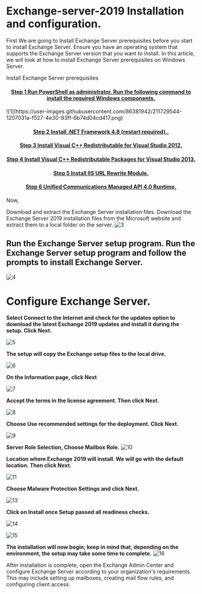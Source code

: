 # Exchange-server-2019 Installation and configuration.

First We are going to Install Exchange Server prerequisites before you start to install Exchange Server. Ensure you have an operating system that supports the Exchange Server version that you want to install. In this article, we will look at how to install Exchange Server prerequisites on Windows Server.

Install Exchange Server prerequisites

<h4 align="center"> <a href="https://github.com/MrAAGO/Exchange-server-2019/blob/main/powerhell.ps1"> Step 1 Run PowerShell as administrator. Run the following command to install the required Windows components. </a> </h4>
![1](https://user-images.githubusercontent.com/86381942/211729544-1207031a-f527-4e30-83ff-6b74d04cd417.png)


<h4 align="center"> <a href="https://dotnet.microsoft.com/en-us/download/dotnet-framework">Step 2 Install .NET Framework 4.8 (restart required).. </a> </h4>

<h4 align="center"> <a href="https://www.microsoft.com/en-us/download/details.aspx?id=30679">Step 3 Install Visual C++ Redistributable for Visual Studio 2012.</a> </h4>

<h4 align="center"> <a href="https://support.microsoft.com/en-us/topic/update-for-visual-c-2013-redistributable-package-d8ccd6a5-4e26-c290-517b-8da6cfdf4f10">Step 4 Install Visual C++ Redistributable Packages for Visual Studio 2013.</a> </h4>

<h4 align="center"> <a href="https://www.iis.net/downloads/microsoft/url-rewrite">Step 5 Install IIS URL Rewrite Module. </a> </h4>

<h4 align="center"> <a href="https://www.microsoft.com/en-us/download/details.aspx?id=34992">Step 6 Unified Communications Managed API 4.0 Runtime. </a> </h4>

Now,

Download and extract the Exchange Server installation files. Download the Exchange Server 2019 installation files from the Microsoft website and extract them to a local folder on the server.
![3](https://user-images.githubusercontent.com/86381942/211726954-1876bf83-4bd3-461f-ada7-82ff0d12e769.png)

<h2> Run the Exchange Server setup program. Run the Exchange Server setup program and follow the prompts to install Exchange Server.</h2>



![4](https://user-images.githubusercontent.com/86381942/211727055-b4be3745-0607-43a6-9644-f47146b2e54f.png)

<h1>Configure Exchange Server. </h1>

<b>Select Connect to the Internet and check for the updates option to download the latest Exchange 2019 updates and install it during the setup. Click Next.</b>

![5](https://user-images.githubusercontent.com/86381942/211727733-5548a3f0-96f2-4257-a31f-bc7228b8405f.png)

<b>The setup will copy the Exchange setup files to the local drive.</b>


![6](https://user-images.githubusercontent.com/86381942/211727947-c8aa71e7-0ec3-4a26-b95e-12aee579cde0.png)

<b>On the Information page, click Next </b>


![7](https://user-images.githubusercontent.com/86381942/211728022-9e3d64ff-1065-40a7-aaab-f634252aa9d1.png)

<b>Accept the terms in the license agreement. Then click Next.</b>


![8](https://user-images.githubusercontent.com/86381942/211728184-15b8bebe-61a5-41fd-a287-da609455d6e1.png)

<b>Choose Use recommended settings for the deployment. Click Next.</b>


![9](https://user-images.githubusercontent.com/86381942/211728247-a367401c-28e5-4af0-b90e-d5b143c71007.png)

 <b>Server Role Selection, Choose Mailbox Role.</b>
 ![10](https://user-images.githubusercontent.com/86381942/211728304-730353b3-3923-4885-ad36-9ac9e457d280.png)
 
<b>Location where Exchange 2019 will install. We will go with the default location. Then click Next.</b>

![11](https://user-images.githubusercontent.com/86381942/211728474-44f2393a-e782-4dc5-9724-0efe7ed65259.png)

<b>Choose Malware Protection Settings and click Next.</b>

![13](https://user-images.githubusercontent.com/86381942/211728574-2c93ebd4-18eb-4aaf-8b96-846a8c54c740.png)

<b>Click on Install once Setup passed all readiness checks.</b>

![14](https://user-images.githubusercontent.com/86381942/211728640-e09f376b-7d2d-41a5-9a56-f4a0c0d744e7.png)

![15](https://user-images.githubusercontent.com/86381942/211728695-f2d211d7-b775-4125-886e-50f001534044.png)

<b>The installation will now begin; keep in mind that, depending on the environment, the setup may take some time to complete.</b>
![16](https://user-images.githubusercontent.com/86381942/211728822-61dbbb8c-c5d7-4cf2-aff6-0c85874790b7.png)

After installation is complete, open the Exchange Admin Center and configure Exchange Server according to your organization's requirements. This may include setting up mailboxes, creating mail flow rules, and configuring client access.







